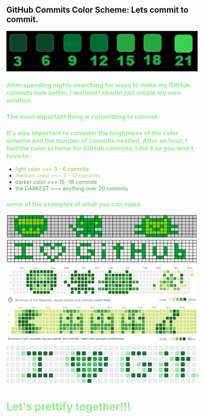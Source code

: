 ## GitHub Commits Color Scheme: Lets commit to commit.

![GitHub Count and Color Schema](amount\commit2commitlg.png)


### <span style="color:lightgreen">After spending nights searching for ways to make my GitHub commits look better, I realized I should just create my own solution.</span>

### <span style="color:lightgreen">The most important thing is committing to commit.</span>


### <span style="color:lightgreen">It's also important to consider the brightness of the color scheme and the number of commits needed. After an hour, I had the color scheme for GitHub commits. I did it so you won't have to.</span>

* <span style="color:#8BC34A">light color === 3 - 6 commits</span>
* <span style="color:#AED581">medium color === 9 - 12 commits</span>
* <span style="color:#689F38">darker color === 15 -18 commits</span>
* <span style="color:#4CAF50">the DARKEST === anything over 20 commits</span>

### <span style="color:lightgreen">some of the examples of what you can make:</span>

![GitHub pixel pix](pixel_hithub_animals_mine.png)
![GitHub pixel pix](pixel_hithub_love_mine.png)
![GitHub pixel pix](pixel_hithub_animals.png)
![GitHub pixel pix](pixel_hithub_pac_man.png)
![GitHub pixel pix](pixel_hithub_github.jpg)

# <span style="color:lightgreen">Let's prettify together!!!</span>
